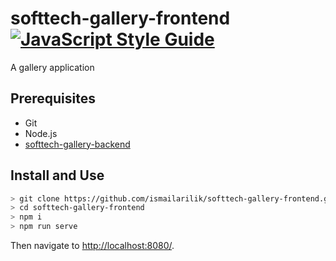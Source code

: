 # softtech-gallery-frontend [![JavaScript Style Guide](https://img.shields.io/badge/code_style-standard-brightgreen.svg)](https://standardjs.com)

A gallery application

## Prerequisites

- Git
- Node.js
- [softtech-gallery-backend](https://github.com/ismailarilik/softtech-gallery-backend)

## Install and Use

```sh
> git clone https://github.com/ismailarilik/softtech-gallery-frontend.git
> cd softtech-gallery-frontend
> npm i
> npm run serve
```

Then navigate to [http://localhost:8080/](http://localhost:8080/).
